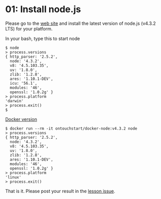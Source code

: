 # 01: Install node.js

Please go to the [web site](https://nodejs.org/en/) and install the latest version of node.js (v4.3.2 LTS) 
for your platform.

In your bash, type this to start node
```shell
$ node 
> process.versions
{ http_parser: '2.5.2',
  node: '4.3.2',
  v8: '4.5.103.35',
  uv: '1.8.0',
  zlib: '1.2.8',
  ares: '1.10.1-DEV',
  icu: '56.1',
  modules: '46',
  openssl: '1.0.2g' }
> process.platform
'darwin'
> process.exit()
$ 
```


[Docker version](https://hub.docker.com/r/ontouchstart/docker-node/)
```shell
$ docker run --rm -it ontouchstart/docker-node:v4.3.2 node 
> process.versions
{ http_parser: '2.5.2',
  node: '4.3.2',
  v8: '4.5.103.35',
  uv: '1.8.0',
  zlib: '1.2.8',
  ares: '1.10.1-DEV',
  modules: '46',
  openssl: '1.0.2g' }
> process.platform
'linux'
> process.exit()
```

That is it. Please post your result in the [lesson issue](https://github.com/bigdata-mindstorms/node-playground/issues/3).
